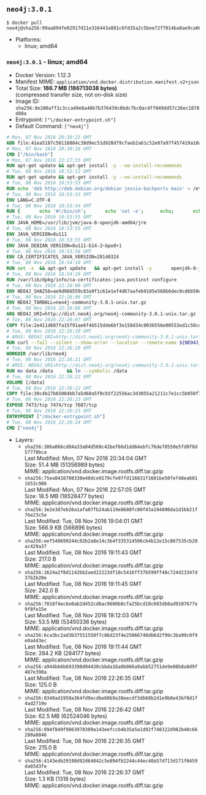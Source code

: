 ## `neo4j:3.0.1`

```console
$ docker pull neo4j@sha256:99aa694fe02917d11e316443a881c6fd35a2c5bee72f7014ba8ae9ca66e099ff
```

-	Platforms:
	-	linux; amd64

### `neo4j:3.0.1` - linux; amd64

-	Docker Version: 1.12.3
-	Manifest MIME: `application/vnd.docker.distribution.manifest.v2+json`
-	Total Size: **186.7 MB (186713038 bytes)**  
	(compressed transfer size, not on-disk size)
-	Image ID: `sha256:8e280aff1c3cca49e8a40b7b376439c8bdc7bc0ac4ff049dd57c26ec1878d88a`
-	Entrypoint: `["\/docker-entrypoint.sh"]`
-	Default Command: `["neo4j"]`

```dockerfile
# Mon, 07 Nov 2016 20:30:25 GMT
ADD file:41ea5187c50116884c38d9ec51d920d79cfaeb2a61c52e07a97f457419a10a4f in / 
# Mon, 07 Nov 2016 20:30:26 GMT
CMD ["/bin/bash"]
# Mon, 07 Nov 2016 22:27:33 GMT
RUN apt-get update && apt-get install -y --no-install-recommends 		ca-certificates 		curl 		wget 	&& rm -rf /var/lib/apt/lists/*
# Tue, 08 Nov 2016 18:52:12 GMT
RUN apt-get update && apt-get install -y --no-install-recommends 		bzip2 		unzip 		xz-utils 	&& rm -rf /var/lib/apt/lists/*
# Tue, 08 Nov 2016 18:53:53 GMT
RUN echo 'deb http://deb.debian.org/debian jessie-backports main' > /etc/apt/sources.list.d/jessie-backports.list
# Tue, 08 Nov 2016 18:53:53 GMT
ENV LANG=C.UTF-8
# Tue, 08 Nov 2016 18:53:54 GMT
RUN { 		echo '#!/bin/sh'; 		echo 'set -e'; 		echo; 		echo 'dirname "$(dirname "$(readlink -f "$(which javac || which java)")")"'; 	} > /usr/local/bin/docker-java-home 	&& chmod +x /usr/local/bin/docker-java-home
# Tue, 08 Nov 2016 18:53:55 GMT
ENV JAVA_HOME=/usr/lib/jvm/java-8-openjdk-amd64/jre
# Tue, 08 Nov 2016 18:53:55 GMT
ENV JAVA_VERSION=8u111
# Tue, 08 Nov 2016 18:53:55 GMT
ENV JAVA_DEBIAN_VERSION=8u111-b14-2~bpo8+1
# Tue, 08 Nov 2016 18:53:56 GMT
ENV CA_CERTIFICATES_JAVA_VERSION=20140324
# Tue, 08 Nov 2016 18:54:18 GMT
RUN set -x 	&& apt-get update 	&& apt-get install -y 		openjdk-8-jre-headless="$JAVA_DEBIAN_VERSION" 		ca-certificates-java="$CA_CERTIFICATES_JAVA_VERSION" 	&& rm -rf /var/lib/apt/lists/* 	&& [ "$JAVA_HOME" = "$(docker-java-home)" ]
# Tue, 08 Nov 2016 18:54:26 GMT
RUN /var/lib/dpkg/info/ca-certificates-java.postinst configure
# Tue, 08 Nov 2016 22:26:06 GMT
ENV NEO4J_SHA256=ae9d966559c83a9f1c61e1ef4d67aafeb9185e568b6dec0cd6b50e4297a15895
# Tue, 08 Nov 2016 22:26:06 GMT
ENV NEO4J_TARBALL=neo4j-community-3.0.1-unix.tar.gz
# Tue, 08 Nov 2016 22:26:06 GMT
ARG NEO4J_URI=http://dist.neo4j.org/neo4j-community-3.0.1-unix.tar.gz
# Tue, 08 Nov 2016 22:26:07 GMT
COPY file:2e411d607fa15f91ae6f4b515dde6bf3e158d34c0036556e00553ed1c50cd63d in /tmp/ 
# Tue, 08 Nov 2016 22:26:20 GMT
# ARGS: NEO4J_URI=http://dist.neo4j.org/neo4j-community-3.0.1-unix.tar.gz
RUN curl --fail --silent --show-error --location --remote-name ${NEO4J_URI}     && echo "${NEO4J_SHA256} ${NEO4J_TARBALL}" | sha256sum --check --quiet -     && tar --extract --file ${NEO4J_TARBALL} --directory /var/lib     && mv /var/lib/neo4j-* /var/lib/neo4j     && rm ${NEO4J_TARBALL}
# Tue, 08 Nov 2016 22:26:20 GMT
WORKDIR /var/lib/neo4j
# Tue, 08 Nov 2016 22:26:21 GMT
# ARGS: NEO4J_URI=http://dist.neo4j.org/neo4j-community-3.0.1-unix.tar.gz
RUN mv data /data     && ln --symbolic /data
# Tue, 08 Nov 2016 22:26:22 GMT
VOLUME [/data]
# Tue, 08 Nov 2016 22:26:22 GMT
COPY file:30c4b27b65084bb7a5d68a5f0cb5f22556ac3d3055a21211c7e1cc5b050f77f4 in /docker-entrypoint.sh 
# Tue, 08 Nov 2016 22:26:23 GMT
EXPOSE 7473/tcp 7474/tcp 7687/tcp
# Tue, 08 Nov 2016 22:26:23 GMT
ENTRYPOINT ["/docker-entrypoint.sh"]
# Tue, 08 Nov 2016 22:26:24 GMT
CMD ["neo4j"]
```

-	Layers:
	-	`sha256:386a066cd84a33a04d560c42bef66d1dd64ebfc76de78550e5fd0f8d57778bca`  
		Last Modified: Mon, 07 Nov 2016 20:34:04 GMT  
		Size: 51.4 MB (51356989 bytes)  
		MIME: application/vnd.docker.image.rootfs.diff.tar.gzip
	-	`sha256:75ea8418708338e40dce9179cfe97fd116831f1601be50fef48ea6011653c986`  
		Last Modified: Mon, 07 Nov 2016 22:57:05 GMT  
		Size: 18.5 MB (18528477 bytes)  
		MIME: application/vnd.docker.image.rootfs.diff.tar.gzip
	-	`sha256:3e2e387eb26a1afa07fb24ab119e8680fc80f43a194890da1d1bb21f76e23c5e`  
		Last Modified: Tue, 08 Nov 2016 19:04:01 GMT  
		Size: 566.9 KB (566896 bytes)  
		MIME: application/vnd.docker.image.rootfs.diff.tar.gzip
	-	`sha256:eef540699244c02b2a8e14c3b4f335314506cb4b12e15c867535cb20ac429a37`  
		Last Modified: Tue, 08 Nov 2016 19:11:43 GMT  
		Size: 217.0 B  
		MIME: application/vnd.docker.image.rootfs.diff.tar.gzip
	-	`sha256:1624a2f8d1142bb2aed22223df10c5416ff37b599ff48c724d23347d37b2b20e`  
		Last Modified: Tue, 08 Nov 2016 19:11:45 GMT  
		Size: 242.0 B  
		MIME: application/vnd.docker.image.rootfs.diff.tar.gzip
	-	`sha256:7018f4ec6e0ab2d452cd6ac9600b8cfa25bcd10c603db8ad9107677e9f8fe15e`  
		Last Modified: Tue, 08 Nov 2016 19:12:03 GMT  
		Size: 53.5 MB (53450336 bytes)  
		MIME: application/vnd.docker.image.rootfs.diff.tar.gzip
	-	`sha256:6ca3bc2ad3b37551550f7c86d23f4e25066740db6d2f99c3ba99c0f9e0a4d3ec`  
		Last Modified: Tue, 08 Nov 2016 19:11:44 GMT  
		Size: 284.2 KB (284177 bytes)  
		MIME: application/vnd.docker.image.rootfs.diff.tar.gzip
	-	`sha256:a944bb6b693398d94430cbbda16a0b066a9abb52751de9e08b8a0d9f487e390a`  
		Last Modified: Tue, 08 Nov 2016 22:26:35 GMT  
		Size: 125.0 B  
		MIME: application/vnd.docker.image.rootfs.diff.tar.gzip
	-	`sha256:0340ad1958a364fd9ecdbe60b9a38eecdf3db68b2d1e9b8e43bf0d1f4ad2719e`  
		Last Modified: Tue, 08 Nov 2016 22:26:42 GMT  
		Size: 62.5 MB (62524046 bytes)  
		MIME: application/vnd.docker.image.rootfs.diff.tar.gzip
	-	`sha256:094f849f9863978309a143eefccb4b35a5a1d92f748322d982b40c66280a8846`  
		Last Modified: Tue, 08 Nov 2016 22:26:35 GMT  
		Size: 215.0 B  
		MIME: application/vnd.docker.image.rootfs.diff.tar.gzip
	-	`sha256:4143edb29198d92d64042c5e894fb2244c44ec40a57d713d171f0459da03d3fe`  
		Last Modified: Tue, 08 Nov 2016 22:26:37 GMT  
		Size: 1.3 KB (1318 bytes)  
		MIME: application/vnd.docker.image.rootfs.diff.tar.gzip
